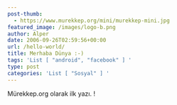 ```yaml
---
post-thumb:
  - https://www.murekkep.org/mini/murekkep-mini.jpg
featured_image: /images/logo-b.png
author: Alper
date: 2006-09-26T02:59:56+00:00
url: /hello-world/
title: Merhaba Dünya :-)
tags: 'List [ "android", "facebook" ] '
type: post
categories: 'List [ "Sosyal" ] '
---
```

Mürekkep.org olarak ilk yazı. !